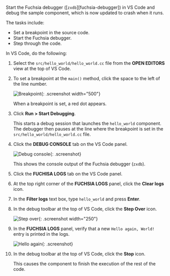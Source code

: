 Start the Fuchsia debugger ([`zxdb`][fuchsia-debugger]) in VS Code and debug
the sample component, which is now  updated to crash when it runs.

The tasks include:

- Set a breakpoint in the source code.
- Start the Fuchsia debugger.
- Step through the code.

In VS Code, do the following:

1. Select the `src/hello_world/hello_world.cc` file from the **OPEN EDITORS**
   view at the top of VS Code.

1. To set a breakpoint at the `main()` method, click the space to the left of
   the line number.

   ![Breakpoint](images/get-started-vscode-breakpoint.png "A breakpoint in VS Code"){: .screenshot width="500"}

   When a breakpoint is set, a red dot appears.

1. Click **Run > Start Debugging**.

   This starts a debug session that launches the `hello_world` component.
   The debugger then pauses at the line where the breakpoint is set
   in the `src/hello_world/hello_world.cc` file.

1. Click the **DEBUG CONSOLE** tab on the VS Code panel.

   ![Debug console](images/get-started-vscode-debug-console.png "The Debug console panel in VS Code"){: .screenshot}

   This shows the console output of the Fuchsia debugger (`zxdb`).

1. Click the **FUCHISA LOGS** tab on the VS Code panel.

1. At the top right corner of the **FUCHSIA LOGS** panel,
   click the **Clear logs** icon.

1. In the **Filter logs** text box, type `hello_world` and press **Enter**.

1. In the debug toolbar at the top of VS Code, click the **Step Over** icon.

   ![Step over](images/get-started-vscode-step-over-icon.png "The Step Over icon in VS Code"){: .screenshot width="250"}

1. In the **FUCHSIA LOGS** panel, verify that a new `Hello again, World!`
   entry is printed in the logs.

   ![Hello again](images/get-started-vscode-debug-hello-again-world.png "Hello again, World in the Fuchsia logs panel of VS Code"){: .screenshot}

1. In the debug toolbar at the top of VS Code, click the **Stop** icon.

   This causes the component to finish the execution of the rest of the code.
